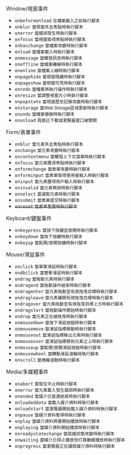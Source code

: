 Window/視窗事件
- `onbeforeonload` <small>在檔案截入之前執行腳本</small>
- `onblur` <small>當視窗失去焦點時執行腳本</small>
- `onerror` <small>當錯誤發生時執行腳本</small>
- `onfocus` <small>當視窗取得焦點時執行腳本</small>
- `onhaschange` <small>當檔案改變時執行腳本</small>
- `onload` <small>當檔案載入時執行腳本</small>
- `onmessage` <small>當觸發訊息時執行腳本</small>
- `onoffline` <small>當檔案離線時執行腳本</small>
- `ononline` <small>當檔案上線時執行腳本</small>
- `onpagehide` <small>當視窗隱藏時執行腳本</small>
- `onpageshow` <small>當視窗可見時執行腳本</small>
- `onredo` <small>當檔案再執行操作時執行腳本</small>
- `onresize` <small>當調整視窗大小時執行腳本</small>
- `onpopstate` <small>當視窗歷史記錄改變時執行腳本</small>
- `onstorage` <small>當Web Storage區域更新時執行腳本</small>
- `onundo` <small>當檔案撤銷時執行腳本</small>
- `onunload` <small>頁面已下載或瀏覽器窗口被關閉</small>

Form/表單事件
- `onblur` <small>當元素失去焦點時執行腳本</small>
- `onchange` <small>當元素改變時執行腳本</small>
- `oncontextmenu` <small>當觸發上下文選單時執行腳本</small>
- `onfocus` <small>當元素獲得焦點時執行腳本</small>
- `onformchange` <small>當表單改變時執行腳本</small>
- `onforminput` <small>當表單取得使用者輸入時執行腳本</small>
- `oninput` <small>當元素獲得用戶輸入時執行腳本</small>
- `oninvalid` <small>當元素無效時執行腳本</small>
- `onselect` <small>當選取元素時執行腳本</small>
- `onsubmit` <small>當表單提交時執行腳本</small>
- <s>`onreset` <small>當表單重置時執行腳本</small></s>

Keyboard/鍵盤事件
- `onkeypress` <small>當按下按鍵並放開時執行腳本</small>
- `onkeydown` <small>當按下按鍵時執行腳本</small>
- `onkeyup` <small>當鬆開/放開按鍵時執行腳本</small>

Mouse/滑鼠事件
- `onclick` <small>當單擊滑鼠時執行腳本</small>
- `ondbclick` <small>當雙擊滑鼠時執行腳本</small>
- `ondrag` <small>當拖動元素時執行腳本</small>
- `ondragend` <small>當拖動操作結束時執行腳本</small>
- `ondragenter` <small>當元素拖動至有效拖曳目標時執行腳本</small>
- `ondragleave` <small>當元素離開有效拖曳目標時執行腳本</small>
- `ondragover` <small>當元素拖動至有效拖曳目標上方時執行腳本</small>
- `ondragstart` <small>當拖動操作開始時執行腳本</small>
- `ondrop` <small>當元素正在被拖曳時執行腳本</small>
- `onmousedown` <small>當按下滑鼠按鈕時執行腳本</small>
- `onmousemove` <small>當滑鼠指標移動時執行腳本</small>
- `onmouseout` <small>當滑鼠指標移出元素時執行腳本</small>
- `onmouseover` <small>當滑鼠指標移到元素之上時執行腳本</small>
- `onmouseup` <small>當鬆開/放開滑鼠按鈕時執行腳本</small>
- `onmousewheel` <small>當轉動滑鼠滾輪時執行腳本</small>
- `onscroll` <small>當捲軸滾動時執行腳本</small>

Media/多媒體事件
- `onabort` <small>當發生中止時執行腳本</small>
- `onerror` <small>當元素載入發生錯誤時執行腳本</small>
- `onended` <small>當媒介已抵達結尾時執行腳本</small>
- `onloadeddata` <small>當載入媒介資料時執行腳本</small>
- `onloadstart` <small>當瀏覽器開始載入媒介資料時執行腳本</small>
- `onpause` <small>當媒介資料暫停時執行腳本</small>
- `onplay` <small>當媒介資料將要開始播放時執行腳本</small>
- `onplaying` <small>當媒介資料開始播放時執行腳本</small>
- `onreadystatechange` <small>當就緒狀態改變時執行腳本</small>
- `onwaiting` <small>當媒介已停止播放但打算繼續播放時執行腳本</small>
- `onprogress` <small>當瀏覽器正在讀取媒介資料時執行腳本</small>